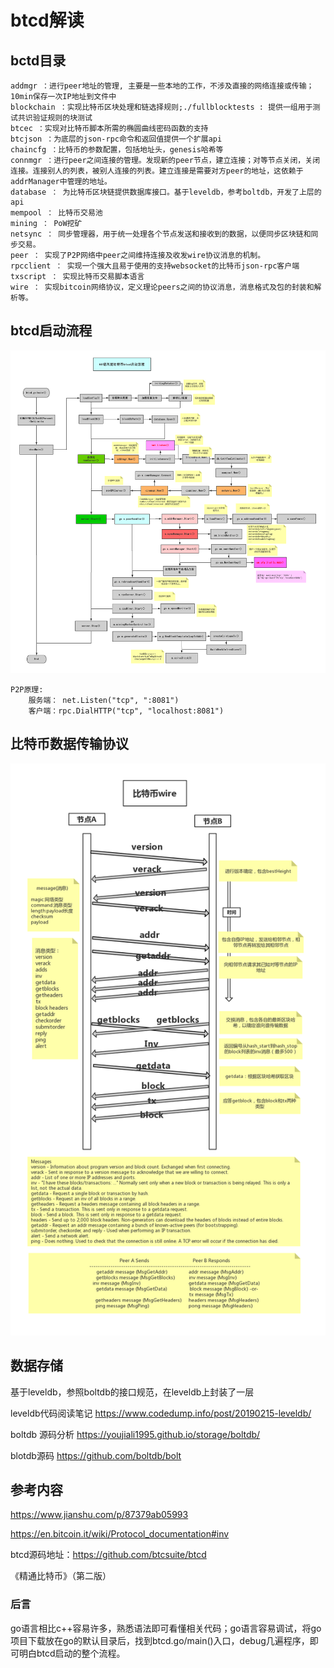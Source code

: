 
# btcd解读

## bctd目录

    addmgr ：进行peer地址的管理, 主要是一些本地的工作，不涉及直接的网络连接或传输；10min保存一次IP地址到文件中
    blockchain ：实现比特币区块处理和链选择规则;./fullblocktests : 提供一组用于测试共识验证规则的块测试
    btcec ：实现对比特币脚本所需的椭圆曲线密码函数的支持
    btcjson ：为底层的json-rpc命令和返回值提供一个扩展api
    chaincfg ：比特币的参数配置，包括地址头，genesis哈希等
    connmgr ：进行peer之间连接的管理。发现新的peer节点，建立连接；对等节点关闭，关闭连接。连接别人的列表，被别人连接的列表。建立连接是需要对方peer的地址，这依赖于addrManager中管理的地址。
    database ： 为比特币区块链提供数据库接口。基于leveldb，参考boltdb，开发了上层的api
    mempool ： 比特币交易池
    mining ： PoW挖矿
    netsync ： 同步管理器，用于统一处理各个节点发送和接收到的数据，以便同步区块链和同步交易。
    peer ： 实现了P2P网络中peer之间维持连接及收发wire协议消息的机制。
    rpcclient ： 实现一个强大且易于使用的支持websocket的比特币json-rpc客户端
    txscript ： 实现比特币交易脚本语言
    wire ： 实现bitcoin网络协议，定义理论peers之间的协议消息，消息格式及包的封装和解析等。

## btcd启动流程

![启动流程图](./images/btcd_start_process.jpg)

    P2P原理:
        服务端： net.Listen("tcp", ":8081")
        客户端：rpc.DialHTTP("tcp", "localhost:8081")
 
        
## 比特币数据传输协议


![](./images/bitcoin_transfer_protocol.png)


## 数据存储

基于leveldb，参照boltdb的接口规范，在leveldb上封装了一层

leveldb代码阅读笔记
https://www.codedump.info/post/20190215-leveldb/

boltdb 源码分析
https://youjiali1995.github.io/storage/boltdb/

blotdb源码
https://github.com/boltdb/bolt


## 参考内容

https://www.jianshu.com/p/87379ab05993

https://en.bitcoin.it/wiki/Protocol_documentation#inv

btcd源码地址：https://github.com/btcsuite/btcd

《精通比特币》（第二版）


### 后言

go语言相比c++容易许多，熟悉语法即可看懂相关代码；go语言容易调试，将go项目下载放在go的默认目录后，找到btcd.go/main()入口，debug几遍程序，即可明白btcd启动的整个流程。